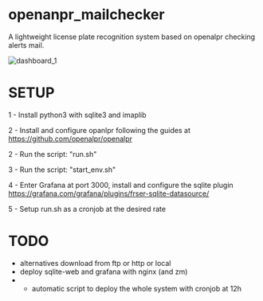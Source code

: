 # openanpr_mailchecker
A lightweight license plate recognition system based on openalpr checking alerts mail.

![dashboard_1](https://user-images.githubusercontent.com/5609877/149509811-e7f813a1-1b00-4f6a-a2bf-1bae4f45cc9f.png)

# SETUP
1 - Install python3 with sqlite3 and imaplib

2 - Install and configure opanlpr following the guides at https://github.com/openalpr/openalpr

2 - Run the script: "run.sh"

3 - Run the script: "start_env.sh"

4 - Enter Grafana at port 3000, install and configure the sqlite plugin https://grafana.com/grafana/plugins/frser-sqlite-datasource/

5 - Setup run.sh as a cronjob at the desired rate

# TODO
- alternatives download from ftp or http or local
- deploy sqlite-web and grafana with nginx (and zm)
- - automatic script to deploy the whole system with cronjob at 12h
